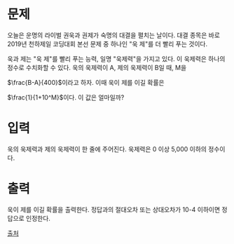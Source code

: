 # 문제

오늘은 운명의 라이벌 권욱과 권제가 숙명의 대결을 펼치는 날이다. 대결 종목은 바로 2019년 천하제일 코딩대회 본선 문제 중 하나인 "욱 제"를 더 빨리 푸는 것이다.

욱과 제는 "욱 제"를 빨리 푸는 능력, 일명 "욱제력"을 가지고 있다. 이 욱제력은 하나의 정수로 수치화할 수 있다. 욱의 욱제력이 A, 제의 욱제력이 B일 때, M을 
 
$\frac{B-A}{400}$이라고 하자. 이때 욱이 제를 이길 확률은 
 
$\frac{1}{1+10^M}$이다. 이 값은 얼마일까?

# 입력

욱의 욱제력과 제의 욱제력이 한 줄에 주어진다. 욱제력은 0 이상 5,000 이하의 정수이다.

# 출력

욱이 제를 이길 확률을 출력한다. 정답과의 절대오차 또는 상대오차가 10-4 이하이면 정답으로 인정한다.

[출처](https://www.acmicpc.net/problem/17356)
